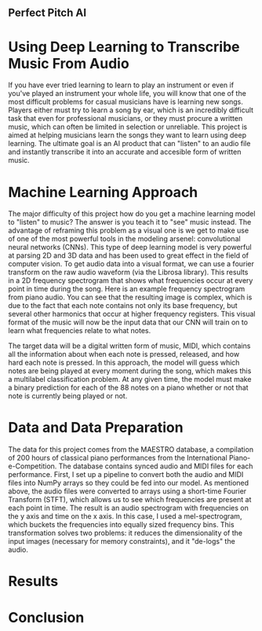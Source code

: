 ## Perfect Pitch AI
# Using Deep Learning to Transcribe Music From Audio

If you have ever tried learning to learn to play an instrument or even if you've played an instrument your whole life, you will know that one of the most difficult problems for casual musicians have is learning new songs.  Players either must try to learn a song by ear, which is an incredibly difficult task that even for professional musicians, or they must procure a written music, which can often be limited in selection or unreliable.  This project is aimed at helping musicians learn the songs they want to learn using deep learning.  The ultimate goal is an AI product that can "listen" to an audio file and instantly transcribe it into an accurate and accesible form of written music.  

# Machine Learning Approach
The major difficulty of this project how do you get a machine learning model to "listen" to music?  The answer is you teach it to "see" music instead.  The advantage of reframing this problem as a visual one is we get to make use of one of the most powerful tools in the modeling arsenel: convolutional neural networks (CNNs).  This type of deep learning model is very powerful at parsing 2D and 3D data and has been used to great effect in the field of computer vision.  To get audio data into a visual format, we can use a fourier transform on the raw audio waveform (via the Librosa library).  This results in a 2D frequency spectrogram that shows what frequencies occur at every point in time during the song.  Here is an example frequency spectrogram from piano audio.  You can see that the resulting image is complex, which is due to the fact that each note contains not only its base frequency, but several other harmonics that occur at higher frequency registers.  This visual format of the music will now be the input data that our CNN will train on to learn what frequencies relate to what notes.

The target data will be a digital written form of music, MIDI, which contains all the information about when each note is pressed, released, and how hard each note is pressed.  In this approach, the model will guess which notes are being played at every moment during the song, which makes this a multilabel classification problem.  At any given time, the model must make a binary prediction for each of the 88 notes on a piano whether or not that note is currently being played or not. 

# Data and Data Preparation 
The data for this project comes from the MAESTRO database, a compilation of 200 hours of classical piano performances from the International Piano-e-Competition.  The database contains synced audio and MIDI files for each performance.  First, I set up a pipeline to convert both the audio and MIDI files into NumPy arrays so they could be fed into our model.  As mentioned above, the audio files were converted to arrays using a short-time Fourier Transform (STFT), which allows us to see which frequencies are present at each point in time.  The result is an audio spectrogram with frequencies on the y axis and time on the x axis.  In this case, I used a mel-spectrogram, which buckets the frequencies into equally sized frequency bins.  This transformation solves two problems: it reduces the dimensionality of the input images (necessary for memory constraints), and it "de-logs" the audio. 


# Results

# Conclusion
